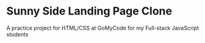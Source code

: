 # Sunny Side Landing Page Clone

A practice project for HTML/CSS at GoMyCode for my Full-stack JavaScript students

